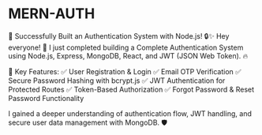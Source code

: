 # MERN-AUTH
🚀 Successfully Built an Authentication System with Node.js! 🔒✨
Hey everyone! 👋
I just completed building a Complete Authentication System using Node.js, Express, MongoDB, React, and JWT (JSON Web Token). 🔥

🎯 Key Features:
✅ User Registration & Login
✅ Email OTP Verification
✅ Secure Password Hashing with bcrypt.js
✅ JWT Authentication for Protected Routes
✅ Token-Based Authorization
✅ Forgot Password & Reset Password Functionality

I gained a deeper understanding of authentication flow, JWT handling, and secure user data management with MongoDB. 🛡️
